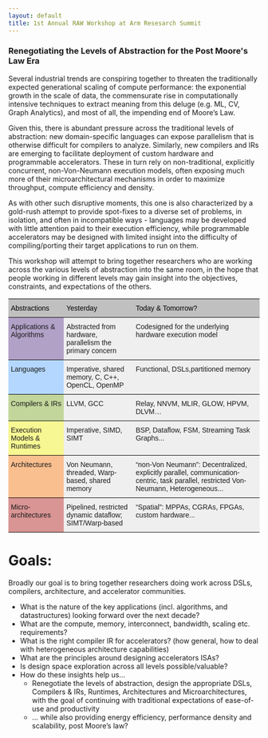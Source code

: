 ```yaml
---
layout: default
title: 1st Annual RAW Workshop at Arm Resesarch Summit
---
```

<!--
Text can be **bold**, _italic_, or ~~strikethrough~~.
[Link to another page](./another-page.html).
-->

### Renegotiating the Levels of Abstraction for the Post Moore's Law Era

Several industrial trends are conspiring together to threaten the traditionally expected generational scaling of compute performance: the exponential growth in the scale of data, the commensurate rise in computationally intensive techniques to extract meaning from this deluge (e.g. ML, CV, Graph Analytics), and most of all, the impending end of Moore’s Law.

Given this, there is abundant pressure across the traditional levels of abstraction: new domain-specific languages can expose parallelism that is otherwise difficult for compilers to analyze. Similarly, new compilers and IRs are emerging to facilitate deployment of custom hardware and programmable accelerators.  These in turn rely on non-traditional, explicitly concurrent, non-Von-Neumann execution models, often exposing much more of their microarchitectural mechanisms in order to maximize throughput, compute efficiency and density.

As with other such disruptive moments, this one is also characterized by a gold-rush attempt to provide spot-fixes to a diverse set of problems, in isolation, and often in incompatible ways - languages may be developed with little attention paid to their execution efficiency, while programmable accelerators may be designed with limited insight into the difficulty of compiling/porting their target applications to run on them.

This workshop will attempt to bring together researchers who are working across the various levels of abstraction into the same room, in the hope that people working in different levels may gain insight into the objectives, constraints, and expectations of the others.


<style type="text/css">
.tg  {border-collapse:collapse;border-spacing:0;}
.tg td{font-family:Arial, sans-serif;font-size:14px;padding:10px 5px;border-style:solid;border-width:0px;overflow:hidden;word-break:normal;border-top-width:1px;border-bottom-width:1px;border-color:black;}
.tg th{font-family:Arial, sans-serif;font-size:14px;font-weight:normal;padding:10px 5px;border-style:solid;border-width:0px;overflow:hidden;word-break:normal;border-top-width:1px;border-bottom-width:1px;border-color:black;}
.tg .tg-vfn0{background-color:#efefef;border-color:#000000;text-align:left;vertical-align:top}
.tg .tg-3jee{background-color:#fabf8f;border-color:#000000;text-align:left;vertical-align:top}
.tg .tg-drf9{background-color:#d99594;border-color:#000000;text-align:left;vertical-align:top}
.tg .tg-x3r1{background-color:#b2a1c7;border-color:#000000;text-align:left;vertical-align:top}
.tg .tg-zefg{background-color:#c0c0c0;color:#000000;border-color:#000000;text-align:left;vertical-align:top}
.tg .tg-k843{background-color:#b3d7ff;border-color:#000000;text-align:left;vertical-align:top}
.tg .tg-kkvh{background-color:#c2d69b;border-color:#000000;text-align:left;vertical-align:top}
.tg .tg-ycmz{background-color:#f7f793;border-color:#000000;text-align:left;vertical-align:top}
</style>
<table class="tg">
  <tr>
    <th class="tg-zefg">Abstractions</th>
    <th class="tg-zefg">Yesterday</th>
    <th class="tg-zefg">Today &amp; Tomorrow?</th>
  </tr>
  <tr>
    <td class="tg-x3r1">Applications &amp; Algorithms</td>
    <td class="tg-vfn0">Abstracted from hardware, parallelism the primary concern</td>
    <td class="tg-vfn0">Codesigned for the underlying hardware execution model</td>
  </tr>
  <tr>
    <td class="tg-k843">Languages</td>
    <td class="tg-vfn0">Imperative, shared memory, C, C++, OpenCL, OpenMP</td>
    <td class="tg-vfn0">Functional, DSLs,partitioned memory</td>
  </tr>
  <tr>
    <td class="tg-kkvh">Compilers &amp; IRs</td>
    <td class="tg-vfn0">LLVM, GCC</td>
    <td class="tg-vfn0">Relay, NNVM, MLIR, GLOW, HPVM, DLVM…</td>
  </tr>
  <tr>
    <td class="tg-ycmz">Execution Models &amp; Runtimes</td>
    <td class="tg-vfn0">Imperative, SIMD, SIMT</td>
    <td class="tg-vfn0">BSP, Dataflow, FSM, Streaming Task Graphs...</td>
  </tr>
  <tr>
    <td class="tg-3jee">Architectures</td>
    <td class="tg-vfn0">Von Neumann, threaded, Warp-based, shared memory</td>
    <td class="tg-vfn0">“non-Von Neumann”: Decentralized, explicitly parallel, communication-centric, task parallel, restricted Von-Neumann, Heterogeneous...</td>
  </tr>
  <tr>
    <td class="tg-drf9">Micro-architectures</td>
    <td class="tg-vfn0">Pipelined, restricted dynamic dataflow; SIMT/Warp-based</td>
    <td class="tg-vfn0">“Spatial”: MPPAs, CGRAs, FPGAs, custom hardware...</td>
  </tr>
</table>

# Goals:
Broadly our goal is to bring together researchers doing work across DSLs, compilers, architecture, and accelerator communities.  

* What is the nature of the key applications (incl. algorithms, and datastructures) looking forward over the next decade?
* What are the compute, memory, interconnect, bandwidth, scaling etc. requirements?
* What is the right compiler IR for accelerators?  (how general, how to deal with heterogeneous architecture capabilities)
* What are the principles around designing accelerators ISAs?
* Is design space exploration across all levels possible/valuable?
* How do these insights help us... 
    * Renegotiate the levels of abstraction, design the appropriate DSLs, Compilers & IRs, Runtimes, Architectures and Microarchitectures, with the goal of continuing with traditional expectations of ease-of-use and productivity
    * … while also providing energy efficiency, performance density and scalability, post Moore’s law?

